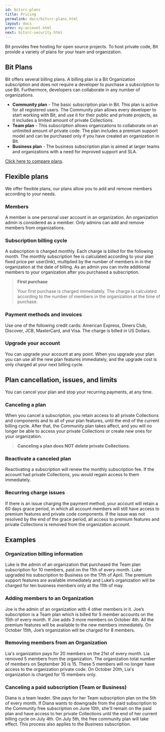 ```yaml
---
id: bitsrc-plans
title: Pricing
permalink: docs/bitsrc-plans.html
layout: docs
prev: my-account.html
next: bitsrc-security.html
---
```


Bit provides free hosting for open source projects. To host private code, Bit provide a variety of plans for your team and organization.

## Bit Plans

Bit offers several billing plans. A billing plan is a Bit Organization subscription and does not require a developer to purchase a subscription to use Bit. Furthermore, developers can collaborate in any number of organizations.

* **Community plan** - The basic subscription plan in Bit. This plan is active for all registered users.  The Community plan allows every developer to start working with Bit, and use it for their public and private projects, as it includes a limited amount of private Collections.
* **Team plan** - This subscription allows organizations to collaborate on an unlimited amount of private code. The plan includes a premium support model and can be purchased only if you have created an organization in Bit.
* **Business plan** - The business subscription plan is aimed at larger teams and organizations with a need for improved support and SLA.

[Click here to compare plans](https://bit.dev/pricing).

## Flexible plans

We offer flexible plans, our plans allow you to add and remove members according to your needs.

### Members

A member is one personal user account in an organization. An organization admin is considered as a member. Only admins can add and remove members from organizations.

### Subscription billing cycle

A subscription is charged monthly.
Each charge is billed for the following month.
The monthly subscription fee is calculated according to your plan fixed price per user(link), multiplied by the number of members in in the organization at the date of billing.
As an admin you can invite additional members to your organization after you purchased a subscription.

> **First purchase**
>
> Your first purchase is charged immediately. The charge is calculated according to the number of members in the organization at the time of purchase.

### Payment methods and invoices

Use one of the following credit cards: American Express, Diners Club, Discover, JCB, MasterCard, and Visa. The charge is billed in US Dollars.

### Upgrade your account

You can upgrade your account at any point. When you upgrade your plan you can use all the  new plan features immediately, and the upgrade cost is only charged at your next billing cycle.

## Plan cancellation, issues, and limits

You can cancel your plan and stop your recurring payments, at any time.

### Canceling a plan

When you cancel a subscription, you retain access to all private Collections and components and to all of your plan features, until the end of the current billing cycle. After that, the Community plan takes affect, and you will no longer be able to access your private Collections or create new ones for your organization.

> **Canceling a plan does NOT delete private Collections.**

### Reactivate a canceled plan

Reactivating a subscription will renew the monthly subscription fee. If the account had private Collections, you would regain access to them immediately.

### Recurring charge issues

If there is an issue charging the payment method, your account will retain a 60 days grace period, in which all account members will still have access to premium features and private code components.
If the issue was not resolved by the end of the grace period, all access to premium features and private Collections is removed from the organization account.

## Examples

### Organization billing information

Luke is the admin of an organization that purchased the Team plan subscription for 10 members, paid on the 11th of every month. Luke upgraded his subscription to Business on the 17th of April. The premium support features are available immediately and Luke’s organization will be charged for ten business members only at the 11th of may.

### Adding members to an Organization

Joe is the admin of an organization with 4 other members in it. Joe’s subscription is a Team plan which is billed for 5 member accounts on the 15th of every month. If Joe adds 3 more members on October 4th. All the premium features will be available to the new members immediately. On October 15th, Joe’s organization will be charged for 8 members.

### Removing members from an Organization

Lia's organization pays for 20 members on the 21st of every month. Lia removed 5 members from the organization. The organization total number of members on September 30 is 15. These 5 members will no longer have access to the organization private code. On October 20th, Lia's organization is charged for 15 members only.

### Canceling a paid subscription (Team or Business)

Diana is a team leader. She pays for her Team subscription plan on the 5th of every month. If Diana wants to downgrade from the paid subscription to the Community free subscription on June 10th, she'll remain on the paid plan and have access to her private Collections until the end of her current billing cycle on July 4th. On July 5th, the free community plan will take effect.
This process also applies to the Business subscription.
